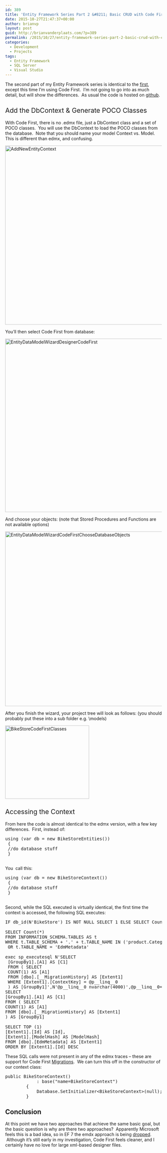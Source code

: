```yaml
---
id: 389
title: 'Entity Framework Series Part 2 &#8211; Basic CRUD with Code First'
date: 2015-10-27T21:47:37+00:00
author: brianvp
layout: post
guid: http://brianvanderplaats.com/?p=389
permalink: /2015/10/27/entity-framework-series-part-2-basic-crud-with-code-first/
categories:
  - Development
  - Projects
tags:
  - Entity Framework
  - SQL Server
  - Visual Studio
---
```

The second part of my Entity Framework series is identical to the [first](http://brianvanderplaats.com/2015/10/19/entity-framework-series-part-1-basic-crud-with-edmx/), except this time I&#8217;m using Code First.  I&#8217;m not going to go into as much detail, but will show the differences.  As usual the code is hosted on [github](https://github.com/brianvp/entityframework-examples/tree/master/CodeFirstBasicCRUD).

## <span style="font-weight: 400;">Add the DbContext & Generate POCO Classes</span>

With Code First, there is no .edmx file, just a DbContext class and a set of POCO classes.  You will use the DbContext to load the POCO classes from the database.  Note that you should name your model <descriptor>Context vs. <descriptor>Model.   This is different than edmx, and confusing.

[<img class="alignnone size-full wp-image-391" src="http://brianvanderplaats.com/wp-content/uploads/2015/10/AddNewEntityContext.png" alt="AddNewEntityContext" width="948" height="574" />](http://brianvanderplaats.com/wp-content/uploads/2015/10/AddNewEntityContext.png)

You&#8217;ll then select Code First from database:

[<img class="alignnone size-full wp-image-390" src="http://brianvanderplaats.com/wp-content/uploads/2015/10/EntityDataModelWizardDesignerCodeFirst.png" alt="EntityDataModelWizardDesignerCodeFirst" width="623" height="556" />](http://brianvanderplaats.com/wp-content/uploads/2015/10/EntityDataModelWizardDesignerCodeFirst.png)

And choose your objects: (note that Stored Procedures and Functions are not available options)

[<img class="alignnone size-full wp-image-392" src="http://brianvanderplaats.com/wp-content/uploads/2015/10/EntityDataModelWizardCodeFirstChooseDatabaseObjects.png" alt="EntityDataModelWizardCodeFirstChooseDatabaseObjects" width="624" height="560" />](http://brianvanderplaats.com/wp-content/uploads/2015/10/EntityDataModelWizardCodeFirstChooseDatabaseObjects.png)

After you finish the wizard, your project tree will look as follows: (you should probably put these into a sub folder e.g. \models)

[<img class="alignnone size-full wp-image-393" src="http://brianvanderplaats.com/wp-content/uploads/2015/10/BikeStoreCodeFirstClasses.png" alt="BikeStoreCodeFirstClasses" width="270" height="235" />](http://brianvanderplaats.com/wp-content/uploads/2015/10/BikeStoreCodeFirstClasses.png)

## <span style="font-weight: 400;">Accessing the Context</span>

From here the code is almost identical to the edmx version, with a few key differences.  First, instead of:

<pre class="brush: csharp; title: ; notranslate" title="">using (var db = new BikeStoreEntities())
 {
 //do database stuff
 }

</pre>

You  call this:

<pre class="brush: csharp; title: ; notranslate" title="">using (var db = new BikeStoreContext())
 {
 //do database stuff
 }

</pre>

Second, while the SQL executed is virtually identical, the first time the context is accessed, the following SQL executes:

<pre class="brush: sql; title: ; notranslate" title="">IF db_id(N'BikeStore') IS NOT NULL SELECT 1 ELSE SELECT Count(*) FROM sys.databases WHERE [name]=N'BikeStore'

SELECT Count(*)
FROM INFORMATION_SCHEMA.TABLES AS t
WHERE t.TABLE_SCHEMA + '.' + t.TABLE_NAME IN ('product.Category','product.Model','product.Manufacturer','product.PartNumber','product.Status')
 OR t.TABLE_NAME = 'EdmMetadata'
 
exec sp_executesql N'SELECT 
 [GroupBy1].[A1] AS [C1]
 FROM ( SELECT 
 COUNT(1) AS [A1]
 FROM [dbo].[__MigrationHistory] AS [Extent1]
 WHERE [Extent1].[ContextKey] = @p__linq__0
 ) AS [GroupBy1]',N'@p__linq__0 nvarchar(4000)',@p__linq__0=N'CodeFirstBasicCRUD.BikeStoreContext'
SELECT
[GroupBy1].[A1] AS [C1]
FROM ( SELECT
COUNT(1) AS [A1]
FROM [dbo].[__MigrationHistory] AS [Extent1]
) AS [GroupBy1]

SELECT TOP (1)
[Extent1].[Id] AS [Id],
[Extent1].[ModelHash] AS [ModelHash]
FROM [dbo].[EdmMetadata] AS [Extent1]
ORDER BY [Extent1].[Id] DESC
</pre>

These SQL calls were not present in any of the edmx traces &#8211; these are support for Code First [Migrations](https://msdn.microsoft.com/en-us/data/jj591621.aspx).  We can turn this off in the constructor of our context class:

<pre class="brush: csharp; title: ; notranslate" title="">public BikeStoreContext()
            : base("name=BikeStoreContext")
        {
            Database.SetInitializer&lt;BikeStoreContext&gt;(null); 
        }
</pre>

## Conclusion

At this point we have two approaches that achieve the same basic goal, but the basic question is why are there two approaches?  Apparently Microsoft feels this is a bad idea, so in EF 7 the emdx approach is being [dropped](http://blogs.msdn.com/b/adonet/archive/2014/10/21/ef7-what-does-code-first-only-really-mean.aspx).  Although it&#8217;s still early in my investigation, Code First feels cleaner, and I certainly have no love for large xml-based designer files.

&nbsp;

&nbsp;

&nbsp;